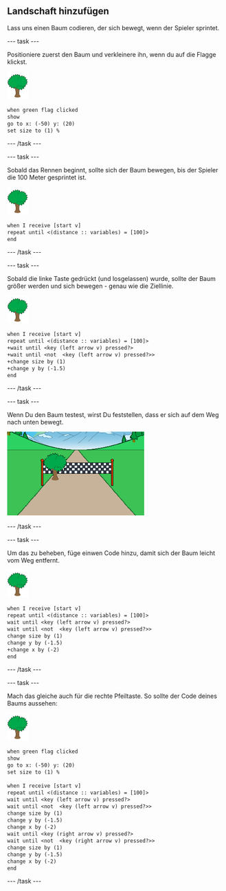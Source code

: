 ## Landschaft hinzufügen

Lass uns einen Baum codieren, der sich bewegt, wenn der Spieler sprintet.

--- task ---

Positioniere zuerst den Baum und verkleinere ihn, wenn du auf die Flagge klickst.

![Baumfigur](images/tree-sprite.png)

```blocks3
when green flag clicked
show
go to x: (-50) y: (20)
set size to (1) %
```

--- /task ---


--- task ---

Sobald das Rennen beginnt, sollte sich der Baum bewegen, bis der Spieler die 100 Meter gesprintet ist.

![Baumfigur](images/tree-sprite.png)

```blocks3
when I receive [start v]
repeat until <(distance :: variables) = [100]>
end

```

--- /task ---

--- task ---

Sobald die linke Taste gedrückt (und losgelassen) wurde, sollte der Baum größer werden und sich bewegen - genau wie die Ziellinie.

![Baumfigur](images/tree-sprite.png)

```blocks3
when I receive [start v]
repeat until <(distance :: variables) = [100]>
+wait until <key (left arrow v) pressed?>
+wait until <not  <key (left arrow v) pressed?>>
+change size by (1)
+change y by (-1.5)
end
```

--- /task ---

--- task ---

Wenn Du den Baum testest, wirst Du feststellen, dass er sich auf dem Weg nach unten bewegt.

![Baum bewegte sich auf dem Weg](images/sprint-tree-bug.png)

--- /task ---

--- task ---

Um das zu beheben, füge einwen Code hinzu, damit sich der Baum leicht vom Weg entfernt.

![Baumfigur](images/tree-sprite.png)

```blocks3
when I receive [start v]
repeat until <(distance :: variables) = [100]>
wait until <key (left arrow v) pressed?>
wait until <not  <key (left arrow v) pressed?>>
change size by (1)
change y by (-1.5)
+change x by (-2)
end
```

--- /task ---

--- task ---

Mach das gleiche auch für die rechte Pfeiltaste. So sollte der Code deines Baums aussehen:

![Baumfigur](images/tree-sprite.png)

```blocks3
when green flag clicked
show
go to x: (-50) y: (20)
set size to (1) %

when I receive [start v]
repeat until <(distance :: variables) = [100]>
wait until <key (left arrow v) pressed?>
wait until <not  <key (left arrow v) pressed?>>
change size by (1)
change y by (-1.5)
change x by (-2)
wait until <key (right arrow v) pressed?>
wait until <not  <key (right arrow v) pressed?>>
change size by (1)
change y by (-1.5)
change x by (-2)
end
```

--- /task ---

